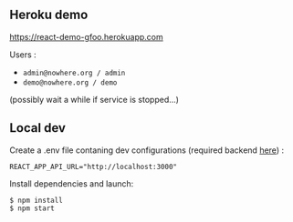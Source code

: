 ## Heroku demo

https://react-demo-gfoo.herokuapp.com

Users :

- `admin@nowhere.org / admin`
- `demo@nowhere.org / demo`

(possibly wait a while if service is stopped...)

## Local dev

Create a .env file contaning dev configurations (required backend [here](https://github.com/gfoo/fastapi-demo)) :

```
REACT_APP_API_URL="http://localhost:3000"
```

Install dependencies and launch:

```shell
$ npm install
$ npm start
```
